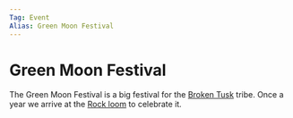 ```yaml
---
Tag: Event
Alias: Green Moon Festival
---
```

# Green Moon Festival

The Green Moon Festival is a big festival for the [Broken Tusk](questforthefrozenflame/docs/Backstory/Organizations/Broken-Tusk.md) tribe. Once a year we arrive at the [Rock loom](questforthefrozenflame/docs/Backstory/Places/Places-of-Interest/Rock-loom.md) to celebrate it. 